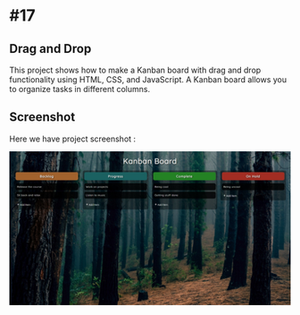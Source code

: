 # #17

## Drag and Drop
This project shows how to make a Kanban board with drag and drop functionality using HTML, CSS, and JavaScript. A Kanban board allows you to organize tasks in different columns.

## Screenshot
Here we have project screenshot :

![screenshot](screenshot.jpeg)
